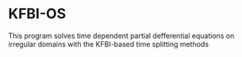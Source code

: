 # KFBI-OS
This program solves time dependent partial defferential equations on irregular domains with the KFBI-based time splitting methods
